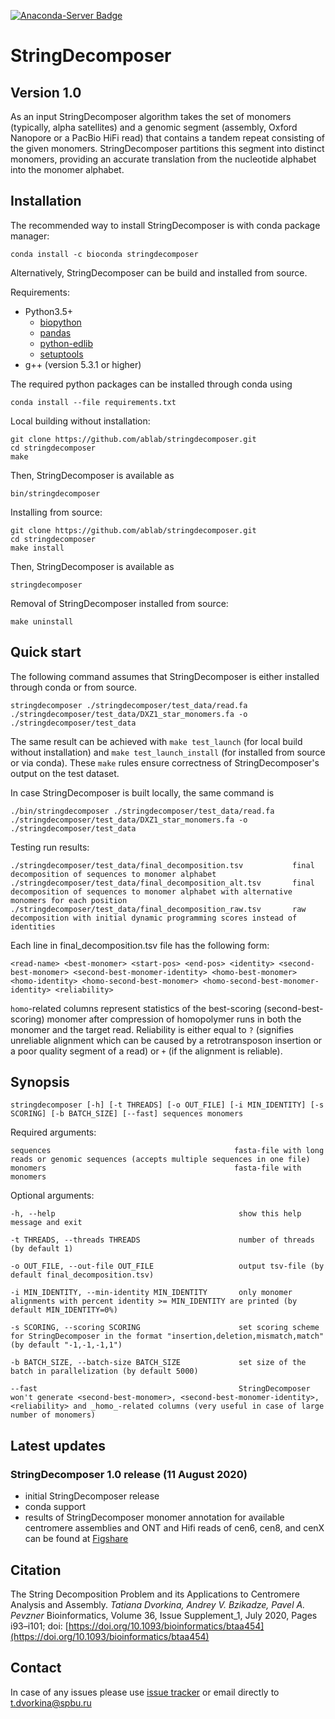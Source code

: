 [![Anaconda-Server Badge](https://anaconda.org/bioconda/stringdecomposer/badges/installer/conda.svg)](https://anaconda.org/bioconda/stringdecomposer)

# StringDecomposer

## Version 1.0

As an input StringDecomposer algorithm takes the set of monomers (typically, alpha satellites) and a genomic segment (assembly, Oxford Nanopore or a PacBio HiFi read) that contains a tandem repeat consisting of the given monomers.
StringDecomposer partitions this segment into distinct monomers, providing an accurate translation from the nucleotide alphabet into the monomer alphabet.


## Installation

The recommended way to install StringDecomposer is with conda package manager:
```
conda install -c bioconda stringdecomposer
```


Alternatively, StringDecomposer can be build and installed from source.

Requirements:
- Python3.5+
    - [biopython](https://biopython.org/wiki/Download)
    - [pandas](https://pypi.org/project/pandas/)
    - [python-edlib](https://pypi.org/project/edlib/)
    - [setuptools](https://pypi.org/project/setuptools/)
- g++ (version 5.3.1 or higher)

The required python packages can be installed through conda using 

    conda install --file requirements.txt

Local building without installation:

    git clone https://github.com/ablab/stringdecomposer.git
    cd stringdecomposer
    make

Then, StringDecomposer is available as

    bin/stringdecomposer


Installing from source:

    git clone https://github.com/ablab/stringdecomposer.git
    cd stringdecomposer
    make install

Then, StringDecomposer is available as

    stringdecomposer

Removal of StringDecomposer installed from source:

    make uninstall

## Quick start
The following command assumes that StringDecomposer is either installed through conda or from source.

    stringdecomposer ./stringdecomposer/test_data/read.fa ./stringdecomposer/test_data/DXZ1_star_monomers.fa -o ./stringdecomposer/test_data

The same result can be achieved with `make test_launch` (for local build without installation) and
`make test_launch_install` (for installed from source or via conda).
These `make` rules ensure correctness of StringDecomposer's output on the test dataset.

In case StringDecomposer is built locally, the same command is

    ./bin/stringdecomposer ./stringdecomposer/test_data/read.fa ./stringdecomposer/test_data/DXZ1_star_monomers.fa -o ./stringdecomposer/test_data

Testing run results:

    ./stringdecomposer/test_data/final_decomposition.tsv           final decomposition of sequences to monomer alphabet
    ./stringdecomposer/test_data/final_decomposition_alt.tsv       final decomposition of sequences to monomer alphabet with alternative monomers for each position
    ./stringdecomposer/test_data/final_decomposition_raw.tsv       raw decomposition with initial dynamic programming scores instead of identities

Each line in final_decomposition.tsv file has the following form:

    <read-name> <best-monomer> <start-pos> <end-pos> <identity> <second-best-monomer> <second-best-monomer-identity> <homo-best-monomer> <homo-identity> <homo-second-best-monomer> <homo-second-best-monomer-identity> <reliability>

`homo`-related columns represent statistics of the best-scoring (second-best-scoring) monomer after compression of homopolymer runs in both the monomer and the target read.
Reliability is either equal to `?` (signifies unreliable alignment which can be caused by a retrotransposon insertion or a poor quality segment of a read) or `+` (if the alignment is reliable).


## Synopsis

    stringdecomposer [-h] [-t THREADS] [-o OUT_FILE] [-i MIN_IDENTITY] [-s SCORING] [-b BATCH_SIZE] [--fast] sequences monomers

Required arguments:

    sequences                                         fasta-file with long reads or genomic sequences (accepts multiple sequences in one file)
    monomers                                          fasta-file with monomers

Optional arguments:

    -h, --help                                         show this help message and exit

    -t THREADS, --threads THREADS                      number of threads (by default 1)

    -o OUT_FILE, --out-file OUT_FILE                   output tsv-file (by default final_decomposition.tsv)

    -i MIN_IDENTITY, --min-identity MIN_IDENTITY       only monomer alignments with percent identity >= MIN_IDENTITY are printed (by default MIN_IDENTITY=0%)

    -s SCORING, --scoring SCORING                      set scoring scheme for StringDecomposer in the format "insertion,deletion,mismatch,match" (by default "-1,-1,-1,1")

    -b BATCH_SIZE, --batch-size BATCH_SIZE             set size of the batch in parallelization (by default 5000)

    --fast                                             StringDecomposer won't generate <second-best-monomer>, <second-best-monomer-identity>, <reliability> and _homo_-related columns (very useful in case of large number of monomers)

## Latest updates

### StringDecomposer 1.0 release (11 August 2020)

* initial StringDecomposer release
* conda support
* results of StringDecomposer monomer annotation for available centromere assemblies and ONT and Hifi reads of cen6, cen8, and cenX can be found at [Figshare](https://doi.org/10.6084/m9.figshare.12783371)


## Citation

The String Decomposition Problem and its Applications to Centromere Analysis and Assembly. *Tatiana Dvorkina, Andrey V. Bzikadze, Pavel A. Pevzner* Bioinformatics, Volume 36, Issue Supplement_1, July 2020, Pages i93–i101; doi: [https://doi.org/10.1093/bioinformatics/btaa454](https://doi.org/10.1093/bioinformatics/btaa454)

## Contact

In case of any issues please use [issue tracker](https://github.com/ablab/stringdecomposer/issues) or email directly to [t.dvorkina@spbu.ru](mailto:t.dvorkina@spbu.ru)
